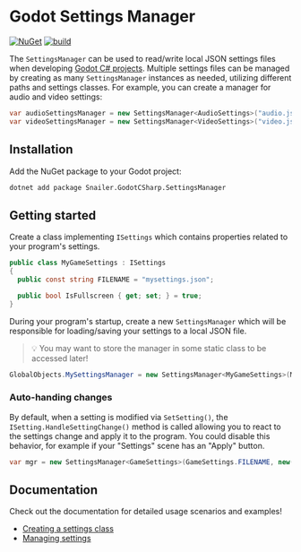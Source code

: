 # Godot Settings Manager

[![NuGet](https://img.shields.io/nuget/v/Snailer.GodotCSharp.SettingsManager)](https://www.nuget.org/packages/Snailer.GodotCSharp.SettingsManager#versions-body-tab)
[![build](https://github.com/snailer88/godot-csharp-settingsmanager/actions/workflows/build.yml/badge.svg)](https://github.com/snailer88/godot-csharp-settingsmanager/actions/workflows/build.yml)

The `SettingsManager` can be used to read/write local JSON settings files when developing [Godot C# projects](https://docs.godotengine.org/en/stable/tutorials/scripting/c_sharp/c_sharp_basics.html). Multiple settings files can be managed by creating as many `SettingsManager` instances as needed, utilizing different paths and settings classes. For example, you can create a manager for audio and video settings:

```cs
var audioSettingsManager = new SettingsManager<AudioSettings>("audio.json");
var videoSettingsManager = new SettingsManager<VideoSettings>("video.json");
```

## Installation

Add the NuGet package to your Godot project:

```bash
dotnet add package Snailer.GodotCSharp.SettingsManager
```

## Getting started

Create a class implementing `ISettings` which contains properties related to your program's settings.

```cs
public class MyGameSettings : ISettings
{
  public const string FILENAME = "mysettings.json";

  public bool IsFullscreen { get; set; } = true;
}
```

During your program's startup, create a new `SettingsManager` which will be responsible for loading/saving your settings to a local JSON file.

> :bulb: You may want to store the manager in some static class to be accessed later!

```cs
GlobalObjects.MySettingsManager = new SettingsManager<MyGameSettings>(MyGameSettings.FILENAME);
```

### Auto-handing changes

By default, when a setting is modified via `SetSetting()`, the `ISetting.HandleSettingChange()` method is called allowing you to react to the settings change and apply it to the program. You could disable this behavior, for example if your "Settings" scene has an "Apply" button.

```cs
var mgr = new SettingsManager<GameSettings>(GameSettings.FILENAME, new() { AutoHandleChanges = false });
```

## Documentation

Check out the documentation for detailed usage scenarios and examples!

- [Creating a settings class](/docs/CreatingSettings.md)
- [Managing settings](/docs/ManagingSettings.md)
